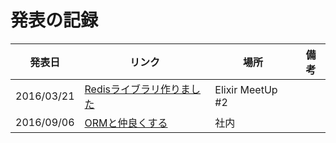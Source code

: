 # 発表の記録

| 発表日 | リンク | 場所 | 備考 |
| -----  | ------ | ---- | ---- |
| 2016/03/21 | [Redisライブラリ作りました](https://hagiyat.github.io/slides/eredisx/index.html#/) | Elixir MeetUp #2 | |
| 2016/09/06 | [ORMと仲良くする](https://hagiyat.github.io/slides/introduction_of_orm/index.html#/) | 社内 | |
